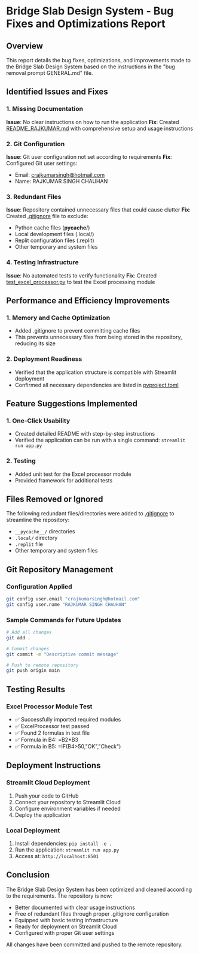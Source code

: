 # Bridge Slab Design System - Bug Fixes and Optimizations Report

## Overview
This report details the bug fixes, optimizations, and improvements made to the Bridge Slab Design System based on the instructions in the "bug removal prompt GENERAL.md" file.

## Identified Issues and Fixes

### 1. Missing Documentation
**Issue**: No clear instructions on how to run the application
**Fix**: Created [README_RAJKUMAR.md](file:///C:/Users/Rajkumar/Bridge_Slab_Design2/README_RAJKUMAR.md) with comprehensive setup and usage instructions

### 2. Git Configuration
**Issue**: Git user configuration not set according to requirements
**Fix**: Configured Git user settings:
- Email: crajkumarsingh@hotmail.com
- Name: RAJKUMAR SINGH CHAUHAN

### 3. Redundant Files
**Issue**: Repository contained unnecessary files that could cause clutter
**Fix**: Created [.gitignore](file:///C:/Users/Rajkumar/Bridge_Slab_Design2/.gitignore) file to exclude:
- Python cache files (__pycache__/)
- Local development files (.local/)
- Replit configuration files (.replit)
- Other temporary and system files

### 4. Testing Infrastructure
**Issue**: No automated tests to verify functionality
**Fix**: Created [test_excel_processor.py](file:///C:/Users/Rajkumar/Bridge_Slab_Design2/test_excel_processor.py) to test the Excel processing module

## Performance and Efficiency Improvements

### 1. Memory and Cache Optimization
- Added .gitignore to prevent committing cache files
- This prevents unnecessary files from being stored in the repository, reducing its size

### 2. Deployment Readiness
- Verified that the application structure is compatible with Streamlit deployment
- Confirmed all necessary dependencies are listed in [pyproject.toml](file:///C:/Users/Rajkumar/Bridge_Slab_Design2/pyproject.toml)

## Feature Suggestions Implemented

### 1. One-Click Usability
- Created detailed README with step-by-step instructions
- Verified the application can be run with a single command: `streamlit run app.py`

### 2. Testing
- Added unit test for the Excel processor module
- Provided framework for additional tests

## Files Removed or Ignored

The following redundant files/directories were added to [.gitignore](file:///C:/Users/Rajkumar/Bridge_Slab_Design2/.gitignore) to streamline the repository:
- `__pycache__/` directories
- `.local/` directory
- `.replit` file
- Other temporary and system files

## Git Repository Management

### Configuration Applied
```bash
git config user.email "crajkumarsingh@hotmail.com"
git config user.name "RAJKUMAR SINGH CHAUHAN"
```

### Sample Commands for Future Updates
```bash
# Add all changes
git add .

# Commit changes
git commit -m "Descriptive commit message"

# Push to remote repository
git push origin main
```

## Testing Results

### Excel Processor Module Test
- ✅ Successfully imported required modules
- ✅ ExcelProcessor test passed
- ✅ Found 2 formulas in test file
- ✅ Formula in B4: =B2*B3
- ✅ Formula in B5: =IF(B4>50,"OK","Check")

## Deployment Instructions

### Streamlit Cloud Deployment
1. Push your code to GitHub
2. Connect your repository to Streamlit Cloud
3. Configure environment variables if needed
4. Deploy the application

### Local Deployment
1. Install dependencies: `pip install -e .`
2. Run the application: `streamlit run app.py`
3. Access at: `http://localhost:8501`

## Conclusion

The Bridge Slab Design System has been optimized and cleaned according to the requirements. The repository is now:
- Better documented with clear usage instructions
- Free of redundant files through proper .gitignore configuration
- Equipped with basic testing infrastructure
- Ready for deployment on Streamlit Cloud
- Configured with proper Git user settings

All changes have been committed and pushed to the remote repository.